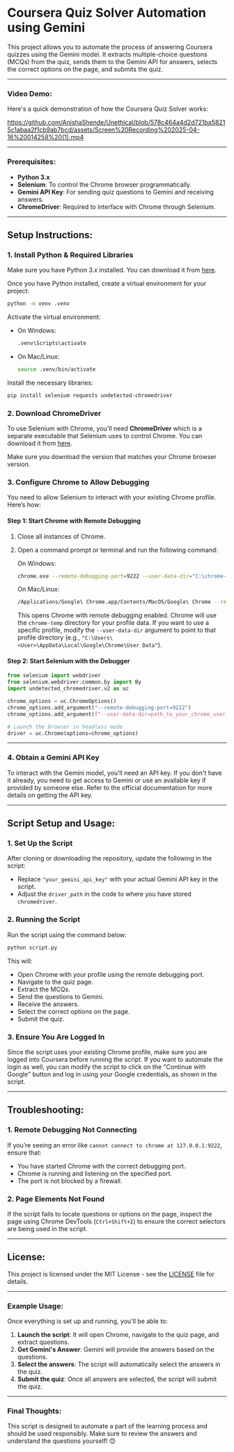 # Coursera Quiz Solver Automation using Gemini

This project allows you to automate the process of answering Coursera quizzes using the Gemini model. It extracts multiple-choice questions (MCQs) from the quiz, sends them to the Gemini API for answers, selects the correct options on the page, and submits the quiz.

---

### Video Demo:

Here's a quick demonstration of how the Coursera Quiz Solver works:

https://github.com/AnishaShende/Unethical/blob/578c464a4d2d721ba58215c1abaa2f1cb9ab7bcd/assets/Screen%20Recording%202025-04-16%20014258%20(1).mp4

---

### Prerequisites:

- **Python 3.x**
- **Selenium**: To control the Chrome browser programmatically.
- **Gemini API Key**: For sending quiz questions to Gemini and receiving answers.
- **ChromeDriver**: Required to interface with Chrome through Selenium.

---

## Setup Instructions:

### 1. **Install Python & Required Libraries**

Make sure you have Python 3.x installed. You can download it from [here](https://www.python.org/downloads/).

Once you have Python installed, create a virtual environment for your project:

```bash
python -m venv .venv
```

Activate the virtual environment:

- On Windows:
  ```bash
  .venv\Scripts\activate
  ```
- On Mac/Linux:
  ```bash
  source .venv/bin/activate
  ```

Install the necessary libraries:

```bash
pip install selenium requests undetected-chromedriver
```

### 2. **Download ChromeDriver**

To use Selenium with Chrome, you'll need **ChromeDriver** which is a separate executable that Selenium uses to control Chrome. You can download it from [here](https://sites.google.com/a/chromium.org/chromedriver/).

Make sure you download the version that matches your Chrome browser version.

### 3. **Configure Chrome to Allow Debugging**

You need to allow Selenium to interact with your existing Chrome profile. Here’s how:

#### Step 1: Start Chrome with Remote Debugging

1. Close all instances of Chrome.
2. Open a command prompt or terminal and run the following command:

   On Windows:

   ```bash
   chrome.exe --remote-debugging-port=9222 --user-data-dir="C:\chrome-temp"
   ```

   On Mac/Linux:

   ```bash
   /Applications/Google\ Chrome.app/Contents/MacOS/Google\ Chrome --remote-debugging-port=9222 --user-data-dir="/tmp/chrome-temp"
   ```

   This opens Chrome with remote debugging enabled. Chrome will use the `chrome-temp` directory for your profile data. If you want to use a specific profile, modify the `--user-data-dir` argument to point to that profile directory (e.g., `"C:\Users\<User>\AppData\Local\Google\Chrome\User Data"`).

#### Step 2: Start Selenium with the Debugger

```python
from selenium import webdriver
from selenium.webdriver.common.by import By
import undetected_chromedriver.v2 as uc

chrome_options = uc.ChromeOptions()
chrome_options.add_argument("--remote-debugging-port=9222")
chrome_options.add_argument(f"--user-data-dir=path_to_your_chrome_user_data")

# Launch the browser in headless mode
driver = uc.Chrome(options=chrome_options)
```

---

### 4. **Obtain a Gemini API Key**

To interact with the Gemini model, you’ll need an API key. If you don't have it already, you need to get access to Gemini or use an available key if provided by someone else. Refer to the official documentation for more details on getting the API key.

---

## Script Setup and Usage:

### 1. **Set Up the Script**

After cloning or downloading the repository, update the following in the script:

- Replace `"your_gemini_api_key"` with your actual Gemini API key in the script.
- Adjust the `driver_path` in the code to where you have stored `chromedriver`.

### 2. **Running the Script**

Run the script using the command below:

```bash
python script.py
```

This will:

- Open Chrome with your profile using the remote debugging port.
- Navigate to the quiz page.
- Extract the MCQs.
- Send the questions to Gemini.
- Receive the answers.
- Select the correct options on the page.
- Submit the quiz.

### 3. **Ensure You Are Logged In**

Since the script uses your existing Chrome profile, make sure you are logged into Coursera before running the script. If you want to automate the login as well, you can modify the script to click on the "Continue with Google" button and log in using your Google credentials, as shown in the script.

---

## Troubleshooting:

### 1. **Remote Debugging Not Connecting**

If you’re seeing an error like `cannot connect to chrome at 127.0.0.1:9222`, ensure that:

- You have started Chrome with the correct debugging port.
- Chrome is running and listening on the specified port.
- The port is not blocked by a firewall.

### 2. **Page Elements Not Found**

If the script fails to locate questions or options on the page, inspect the page using Chrome DevTools (`Ctrl+Shift+I`) to ensure the correct selectors are being used in the script.

---

## License:

This project is licensed under the MIT License - see the [LICENSE](LICENSE) file for details.

---

### Example Usage:

Once everything is set up and running, you'll be able to:

1. **Launch the script**: It will open Chrome, navigate to the quiz page, and extract questions.
2. **Get Gemini's Answer**: Gemini will provide the answers based on the questions.
3. **Select the answers**: The script will automatically select the answers in the quiz.
4. **Submit the quiz**: Once all answers are selected, the script will submit the quiz.

---

### Final Thoughts:

This script is designed to automate a part of the learning process and should be used responsibly. Make sure to review the answers and understand the questions yourself! 😊
